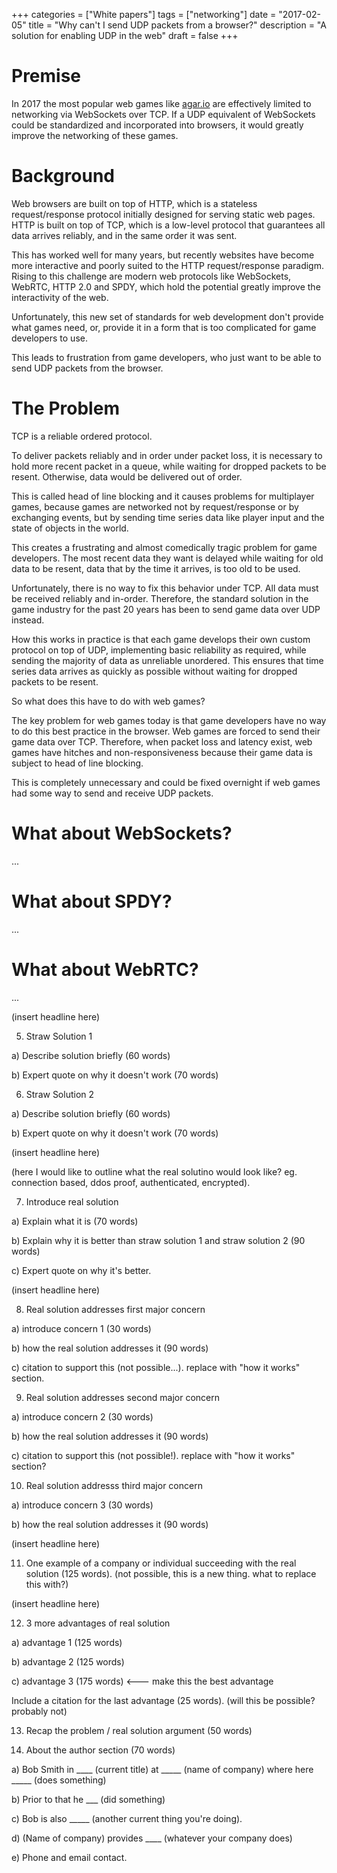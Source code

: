 +++
categories = ["White papers"]
tags = ["networking"]
date = "2017-02-05"
title = "Why can't I send UDP packets from a browser?"
description = "A solution for enabling UDP in the web"
draft = false
+++

# Premise

In 2017 the most popular web games like [agar.io](http://agar.io) are effectively limited to networking via WebSockets over TCP. If a UDP equivalent of WebSockets could be standardized and incorporated into browsers, it would greatly improve the networking of these games.

# Background

Web browsers are built on top of HTTP, which is a stateless request/response protocol initially designed for serving static web pages. HTTP is built on top of TCP, which is a low-level protocol that guarantees all data arrives reliably, and in the same order it was sent. 

This has worked well for many years, but recently websites have become more interactive and poorly suited to the HTTP request/response paradigm. Rising to this challenge are modern web protocols like WebSockets, WebRTC, HTTP 2.0 and SPDY, which hold the potential greatly improve the interactivity of the web. 

Unfortunately, this new set of standards for web development don't provide what games need, or, provide it in a form that is too complicated for game developers to use.

This leads to frustration from game developers, who just want to be able to send UDP packets from the browser.

# The Problem

TCP is a reliable ordered protocol. 

To deliver packets reliably and in order under packet loss, it is necessary to hold more recent packet in a queue, while waiting for dropped packets to be resent. Otherwise, data would be delivered out of order.

This is called head of line blocking and it causes problems for multiplayer games, because games are networked not by request/response or by exchanging events, but by sending time series data like player input and the state of objects in the world.

This creates a frustrating and almost comedically tragic problem for game developers. The most recent data they want is delayed while waiting for old data to be resent, data that by the time it arrives, is too old to be used.

Unfortunately, there is no way to fix this behavior under TCP. All data must be received reliably and in-order. Therefore, the standard solution in the game industry for the past 20 years has been to send game data over UDP instead. 

How this works in practice is that each game develops their own custom protocol on top of UDP, implementing basic reliability as required, while sending the majority of data as unreliable unordered. This ensures that time series data arrives as quickly as possible without waiting for dropped packets to be resent.

So what does this have to do with web games?

The key problem for web games today is that game developers have no way to do this best practice in the browser. Web games are forced to send their game data over TCP. Therefore, when packet loss and latency exist, web games have hitches and non-responsiveness because their game data is subject to head of line blocking.

This is completely unnecessary and could be fixed overnight if web games had some way to send and receive UDP packets.

# What about WebSockets?

...

# What about SPDY?

...

# What about WebRTC?

...

(insert headline here)

5. Straw Solution 1

a) Describe solution briefly (60 words)

b) Expert quote on why it doesn't work (70 words)

6. Straw Solution 2

a) Describe solution briefly (60 words)

b) Expert quote on why it doesn't work (70 words)

(insert headline here)

(here I would like to outline what the real solutino would look like? eg. connection based, ddos proof, authenticated, encrypted).

7. Introduce real solution

a) Explain what it is (70 words)

b) Explain why it is better than straw solution 1 and straw solution 2 (90 words)

c) Expert quote on why it's better.

(insert headline here)

8. Real solution addresses first major concern

a) introduce concern 1 (30 words)

b) how the real solution addresses it (90 words)

c) citation to support this (not possible...). replace with "how it works" section.

9. Real solution addresses second major concern 

a) introduce concern 2 (30 words)

b) how the real solution addresses it (90 words)

c) citation to support this (not possible!). replace with "how it works" section?

10. Real solution addresss third major concern 

a) introduce concern 3 (30 words)

b) how the real solution addresses it (90 words)

(insert headline here)

11. One example of a company or individual succeeding with the real solution (125 words). (not possible, this is a new thing. what to replace this with?)

(insert headline here)

12. 3 more advantages of real solution

a) advantage 1 (125 words)

b) advantage 2 (125 words)

c) advantage 3 (175 words) <--- make this the best advantage

Include a citation for the last advantage (25 words). (will this be possible? probably not)

13. Recap the problem / real solution argument (50 words)

14. About the author section (70 words)

a) Bob Smith in ____ (current title) at _____ (name of company) where here _____ (does something)

b) Prior to that he ___ (did something)

c) Bob is also _____ (another current thing you're doing).

d) (Name of company) provides ____ (whatever your company does)

e) Phone and email contact.





